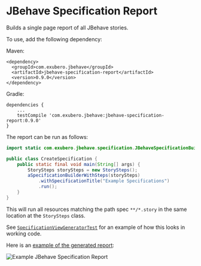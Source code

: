 # JBehave Specification Report

Builds a single page report of all JBehave stories.

To use, add the following dependency:

Maven:
```
<dependency>
  <groupId>com.exubero.jbehave</groupId>
  <artifactId>jbehave-specification-report</artifactId>
  <version>0.9.0</version>
</dependency>
```

Gradle:
```
dependencies {
    ...
    testCompile 'com.exubero.jbehave:jbehave-specification-report:0.9.0'
}
```

The report can be run as follows:

```java
import static com.exubero.jbehave.specification.JBehaveSpecificationBuilder.aSpecificationBuilderWithSteps;

public class CreateSpecification {
    public static final void main(String[] args) {
        StorySteps storySteps = new StorySteps();
        aSpecificationBuilderWithSteps(storySteps)
            .withSpecificationTitle("Example Specifications")
            .run();
    }
}
```

This will run all resources matching the path spec `**/*.story` in the
same location at the `StorySteps` class. 


See [`SpecificationViewGeneratorTest`](https://github.com/tumbarumba/jbehave-specification-report/blob/master/src/test/java/com/exubero/jbehave/specification/SpecificationViewGeneratorTest.java)
for an example of how this looks in working code.

Here is an [example of the generated report](https://tumbarumba.github.io/jbehave-specification-report/example/specification.html):
 
![Example JBehave Specification Report](https://tumbarumba.github.io/jbehave-specification-report/example/specification-report-screenshot.png)
